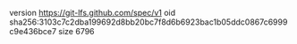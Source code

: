 version https://git-lfs.github.com/spec/v1
oid sha256:3103c7c2dba199692d8bb20bc7f8d6b6923bac1b05ddc0867c6999c9e436bce7
size 6796
